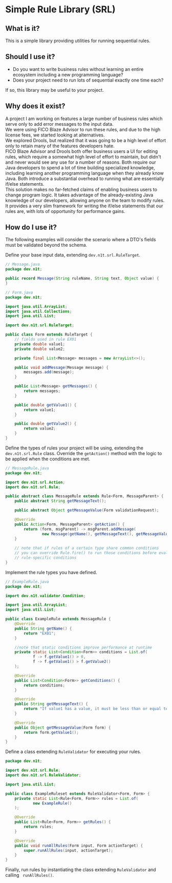 # Simple Rule Library (SRL)

## What is it?

This is a simple library providing utilities for running sequential rules.

## Should I use it?

- Do you want to write business rules without learning an entire ecosystem including a new programming language?
- Does your project need to run lots of sequential exactly one time each?

If so, this library may be useful to your project.

## Why does it exist?

A project I am working on features a large number of business rules which serve only to add error messages to the input
data.  
We were using FICO Blaze Advisor to run these rules, and due to the high license fees, we started looking at
alternatives.   
We explored Drools, but realized that it was going to be a high level of effort only to retain many of the features
developers hate.  
FICO Blaze Advisor and Drools both offer business users a UI for editing rules, which require a somewhat high level of
effort to maintain, but didn't and never would see any use for a number of reasons. Both require our Java developers to
spend a lot of time building specialized knowledge, including learning another programming language when they already
know Java. Both introduce a substantial overhead to running what are essentially if/else statements.  
This solution makes no far-fetched claims of enabling business users to change program logic. It takes advantage of the
already-existing Java knowledge of our developers, allowing anyone on the team to modify rules. It provides a very slim
framework for writing the if/else statements that our rules are, with lots of opportunity for performance gains.

## How do I use it?

The following examples will consider the scenario where a DTO's fields must be validated beyond the schema.

Define your base input data, extending <code>dev.n1t.srl.RuleTarget</code>.

```java
// Message.java
package dev.n1t;

public record Message(String ruleName, String text, Object value) {
}
```

```java
// Form.java
package dev.n1t;

import java.util.ArrayList;
import java.util.Collections;
import java.util.List;

import dev.n1t.srl.RuleTarget;

public class Form extends RuleTarget {
    // fields used in rule EX01
    private double value1;
    private double value2;

    private final List<Message> messages = new ArrayList<>();

    public void addMessage(Message message) {
        messages.add(message);
    }

    public List<Message> getMessages() {
        return messages;
    }

    public double getValue1() {
        return value1;
    }

    public double getValue2() {
        return value2;
    }
}
```

Define the types of rules your project will be using, extending the <code>dev.n1t.srl.Rule</code> class.
Override the <code>getAction()</code> method with the logic to be applied when the conditions are met.

```java
// MessageRule.java
package dev.n1t;

import dev.n1t.srl.Action;
import dev.n1t.srl.Rule;

public abstract class MessageRule extends Rule<Form, MessageParent> {
    public abstract String getMessageText();

    public abstract Object getMessageValue(Form validationRequest);

    @Override
    public Action<Form, MessageParent> getAction() {
        return (form, msgParent) -> msgParent.addMessage(
                new Message(getName(), getMessageText(), getMessageValue(form)));
    }
    
    // note that if rules of a certain type share common conditions
    // you can override Rule.fire() to run those conditions before evaluating
    // rule-specific conditions
}
```

Implement the rule types you have defined.

```java
// ExampleRule.java
package dev.n1t;

import dev.n1t.validator.Condition;

import java.util.ArrayList;
import java.util.List;

public class ExampleRule extends MessageRule {
    @Override
    public String getName() {
        return "EX01";
    }

    //note that static conditions improve performance at runtime
    private static List<Condition<Form>> conditions = List.of(
            f -> f.getValue1() > 0,
            f -> f.getValue1() > f.getValue2()
    );

    @Override
    public List<Condition<Form>> getConditions() {
        return conditions;
    }

    @Override
    public String getMessageText() {
        return "If value1 has a value, it must be less than or equal to value2.";
    }

    @Override
    public Object getMessageValue(Form form) {
        return form.getValue1();
    }
}
```

Define a class extending <code>RuleValidator</code> for executing your rules.

```java
package dev.n1t;

import dev.n1t.srl.Rule;
import dev.n1t.srl.RuleValidator;

import java.util.List;

public class ExampleRuleset extends RuleValidator<Form, Form> {
    private static List<Rule<Form, Form>> rules = List.of(
            new ExampleRule()
    );

    @Override
    public List<Rule<Form, Form>> getRules() {
        return rules;
    }

    @Override
    public void runAllRules(Form input, Form actionTarget) {
        super.runAllRules(input, actionTarget);
    }
}
```

Finally, run rules by instantiating the class extending <code>RuleValidator</code> and calling <code>
runAllRules()</code>.